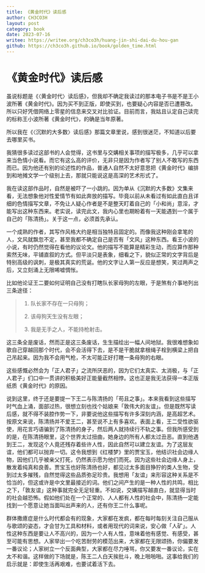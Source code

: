 ```yaml
---
title: 《黄金时代》读后感
author: CH3CO3H
layout: post
category: book
date: 2023-07-16
writee: https://writee.org/ch3co3h/huang-jin-shi-dai-du-hou-gan
github: https://ch3co3h.github.io/book/golden_time.html
---
```


# 《黄金时代》读后感

虽说标题是《〈黄金时代〉读后感》，但我却不确定我读过的那本电子书是不是王小波所著《黄金时代》。因为买不到正版，即使买到，也要疑心内容是否已遭篡改。所以只好凭借网络上零星的信息来交叉对比验证。目前而言，我姑且认定自己读完的标称王小波所著《黄金时代》，的确是当年原著。

所以我在《〈沉默的大多数〉读后感》那篇文章里说，感到很迷茫，不知道以后要去哪里买书。

我猜很多读过这部书的人会觉得，这书里与交媾相关事项的描写极多，几乎可以拿来当色情小说看。而它有这么高的评价，无非只是因为作者写了别人不敢写的东西而已。因为他还有别的论述性的作品，普通人自然不太好意思把《黄金时代》编排到和地摊文学一个级别上去，那就只能说这是高深的艺术形式了。

我在读这部作品时，自然是被吓了一小跳的。因为单从《沉默的大多数》文集来看，无法想象他对性爱情节有如此奔放的描写。毕竟以前从未看过有如此直白且详细的色情描写文章，不免让人疑心作者是不是整天盯着自己的「小和尚」意淫，才能写出这种东西来。老实说，读完此文，我内心里也期盼着有一天能遇到一个属于自己的「陈清扬」。关于这一点，必须首先承认。

一个成熟的作者，其写作风格大约是相当独特且固定的。而像我这种刚会拿笔的人，文风就飘忽不定，甚至我都不确定自己是否有「文风」这种东西。看王小波的小说，有时仍然觉得在看他的议论文。他的描写不能算是精彩生动，而应算作那种索然无味，平铺直叙的方式。但平淡只是表象，细看之下，貌似正常的文字背后是特别高级的讽刺，是极其真实的荒诞。他的文字让人第一反应是想笑，笑过两声之后，又立刻涌上无限唏嘘惆怅。

比如他论证王二要如何证明自己没有打瞎队长家母狗的左眼，于是煞有介事地列出三条途径：

> 1. 队长家不存在一只母狗；
> 
> 2. 该母狗天生没有左眼；
> 
> 3. 我是无手之人，不能持枪射击。

这三条全是废话，然而正是这三条废话，生生描绘出一幅人间地狱。我很难想象如歌自己穿越回那个时代，会不会活得下去，是不是干脆就拿根绳子栓到横梁上把自己吊起来。因为我不会用气枪，不太可能正好打瞎一条母狗的右眼。

这些感慨必然会为「正人君子」之流所厌恶的，因为它们太真实、太消极，与「正人君子」们口中一贯讲的积极美好正能量截然相悖。这也正是我无法获得一本正版纸质《黄金时代》的原因。

说到这里，终于还是要提一下王二与陈清扬的「苟且之事」。本来我看到这些描写时气血上涌，面部过热，很想立刻也找个姑娘来「敦伟大的友谊」。但是既然写读后感，就不得不装腔作势一下，非要说他这些描写有许多深刻内涵，是高超艺术。按原文来说，陈清扬并不爱王二，甚至说不上有多喜欢。表面上看，王二受性欲驱使，用花言巧语骗到了陈清扬的身子，然后两人就持续行不轨之事。但我所感受到的是，在陈清扬眼里，这个世界太过扭曲，她身边的所有人都太过丑恶。直到他遇到王二，发现这个人竟还残存着些许人性，因此自然可以建立友谊。为了这层友谊，他们都可以抛弃一切。这令我想到《红楼梦》里的贾宝玉，他结识社会边缘人物，因他们几乎被亲父打死，仍然表示愿为他们而死。因为这些社会边缘人身上，散发着纯真和良善。贾宝玉也好陈清扬也好，都见过太多面目狰狞的类人生物，受到过太多摧残，自然觉得这些品质弥足珍贵。我想用「友谊」来形容这种关系是不恰当的，但这或许是中文里最接近的词。他们之间产生的是一种人性的共鸣，相比之下，「敦友谊」这种事就完全无足轻重。不如说，交媾描写越直白，就显得当时的社会越恐怖。假如他们处在一个正常的、人人都有人性的社会中，陈清扬一定能找到一个愿意让她当面叫出声来的人，还有你王二什么事呢。

群体撒癔症是什么时代都会有的现象，大家都在发疯，都在每时每刻关注自己服从与歌颂的姿态，才会甘为工具和材料，或者用现代的词来说，安心做「人矿」。人性这种东西是要让人不高兴的，因为一个人有人性，意味着他有感觉、有感受，甚至可能有思想。人家举出一个吃苦耐劳的模范出来，大家都在无限颂扬，你偏要发一番议论；人家树立一个反面典型，大家都在尽力唾骂，你又要发一番议论，实在太不和谐。这样做的下场就是，陈王二人白天挨批斗，晚上啪啪啪。这事给我们的启示就是：即使生活再艰难，也要试着活下去。
